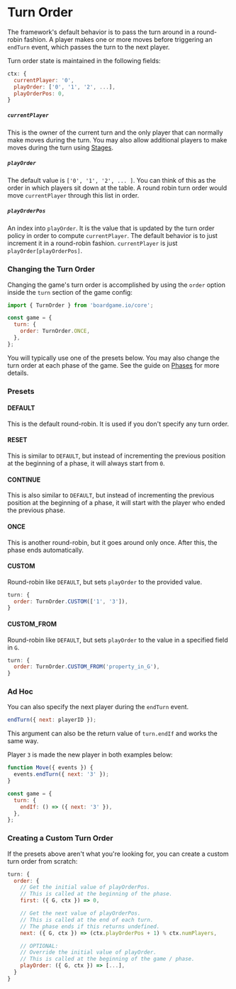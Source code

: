 # Turn Order

The framework's default behavior is to pass the turn around
in a round-robin fashion. A player makes one or more moves
before triggering an `endTurn` event, which passes the turn
to the next player.

Turn order state is maintained in the following fields:

```js
ctx: {
  currentPlayer: '0',
  playOrder: ['0', '1', '2', ...],
  playOrderPos: 0,
}
```

##### `currentPlayer`

This is the owner of the current turn and the only player that
can normally make moves during the turn. You may also allow
additional players to make moves during the turn using [Stages](stages.md).

##### `playOrder`

The default value is `['0', '1', '2', ... ]`. You can think of this
as the order in which players sit down at the table. A round
robin turn order would move `currentPlayer` through this
list in order.

##### `playOrderPos`

An index into `playOrder`. It is the value that is updated
by the turn order policy in order to compute `currentPlayer`.
The default behavior is to just increment it in a round-robin
fashion. `currentPlayer` is just `playOrder[playOrderPos]`.

### Changing the Turn Order

Changing the game's turn order is accomplished by using the `order`
option inside the `turn` section of the game config:

```js
import { TurnOrder } from 'boardgame.io/core';

const game = {
  turn: {
    order: TurnOrder.ONCE,
  },
};
```

You will typically use one of the presets below. You may also
change the turn order at each phase of the game. See the guide
on [Phases](phases.md) for more details.

### Presets

#### DEFAULT

This is the default round-robin. It is used if you don't
specify any turn order.

#### RESET

This is similar to `DEFAULT`, but instead of incrementing
the previous position at the beginning of a phase, it
will always start from `0`.

#### CONTINUE

This is also similar to `DEFAULT`, but instead of incrementing
the previous position at the beginning of a phase, it will
start with the player who ended the previous phase.

#### ONCE

This is another round-robin, but it goes around only once.
After this, the phase ends automatically.

#### CUSTOM

Round-robin like `DEFAULT`, but sets `playOrder` to the provided
value.

```js
turn: {
  order: TurnOrder.CUSTOM(['1', '3']),
}
```

#### CUSTOM_FROM

Round-robin like `DEFAULT`, but sets `playOrder` to the value
in a specified field in `G`.

```js
turn: {
  order: TurnOrder.CUSTOM_FROM('property_in_G'),
}
```

### Ad Hoc

You can also specify the next player during the `endTurn` event.

```js
endTurn({ next: playerID });
```

This argument can also be the return value of `turn.endIf` and
works the same way.

Player `3` is made the new player in both examples below:

```js
function Move({ events }) {
  events.endTurn({ next: '3' });
}
```

```js
const game = {
  turn: {
    endIf: () => ({ next: '3' }),
  },
};
```

### Creating a Custom Turn Order

If the presets above aren't what you're looking for, you can
create a custom turn order from scratch:

```js
turn: {
  order: {
    // Get the initial value of playOrderPos.
    // This is called at the beginning of the phase.
    first: ({ G, ctx }) => 0,

    // Get the next value of playOrderPos.
    // This is called at the end of each turn.
    // The phase ends if this returns undefined.
    next: ({ G, ctx }) => (ctx.playOrderPos + 1) % ctx.numPlayers,

    // OPTIONAL:
    // Override the initial value of playOrder.
    // This is called at the beginning of the game / phase.
    playOrder: ({ G, ctx }) => [...],
  }
}
```

